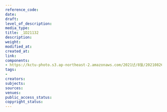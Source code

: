 ```yaml
---
reference_code: 
date: 
draft: 
level_of_description: 
media_type: 
title: _1D21132
description: 
weight: 
modified_at: 
created_at: 
link: 
components:
- https://kctu-photo.s3.ap-northeast-2.amazonaws.com/2021년/8월/20210826_하반기+총파업+대장정_강원/_1D21132.jpg
tags:
- 
creators: 
subjects: 
sources: 
venues: 
public_access_status: 
copyright_status: 
---
```

